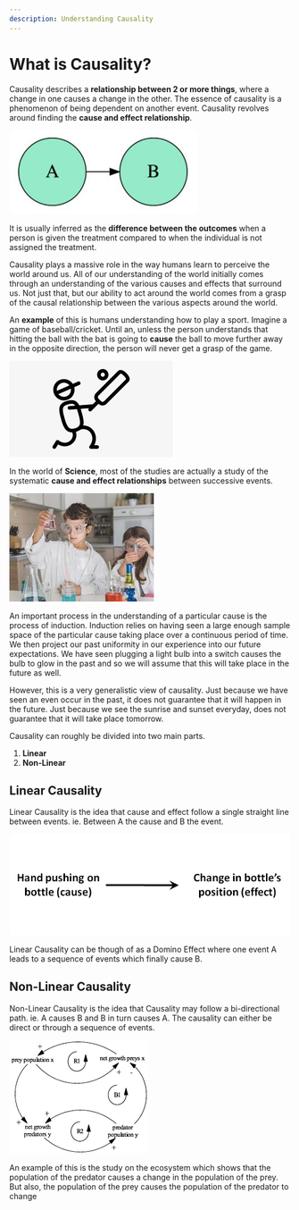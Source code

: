 ```yaml
---
description: Understanding Causality
---
```


# What is Causality?

Causality describes a **relationship between 2 or more things**, where a change in one causes a change in the other. The essence of causality is a phenomenon of being dependent on another event. Causality revolves around finding the **cause and effect relationship**.

![](.gitbook/assets/causality-a-b.jpeg)

It is usually inferred as the **difference between the outcomes** when a person is given the treatment compared to when the individual is not assigned the treatment.

Causality plays a massive role in the way humans learn to perceive the world around us. All of our understanding of the world initially comes through an understanding of the various causes and effects that surround us. Not just that, but our ability to act around the world comes from a grasp of the causal relationship between the various aspects around the world.

An **example** of this is humans understanding how to play a sport. Imagine a game of baseball/cricket. Until an, unless the person understands that hitting the ball with the bat is going to **cause** the ball to move further away in the opposite direction, the person will never get a grasp of the game.

![](.gitbook/assets/stick-cricket.png)

In the world of **Science**, most of the studies are actually a study of the systematic **cause and effect relationships** between successive events.

![](.gitbook/assets/chemical-exp.jpeg)

An important process in the understanding of a particular cause is the process of induction. Induction relies on having seen a large enough sample space of the particular cause taking place over a continuous period of time. We then project our past uniformity in our experience into our future expectations. We have seen plugging a light bulb into a switch causes the bulb to glow in the past and so we will assume that this will take place in the future as well.

However, this is a very generalistic view of causality. Just because we have seen an even occur in the past, it does not guarantee that it will happen in the future. Just because we see the sunrise and sunset everyday, does not guarantee that it will take place tomorrow.

Causality can roughly be divided into two main parts. 

1. **Linear**
2. **Non-Linear**

## Linear Causality

Linear Causality is the idea that cause and effect follow a single straight line between events. ie. Between A the cause and B the event.

![](.gitbook/assets/linear-view.png)

Linear Causality can be though of as a Domino Effect where one event A leads to a sequence of events which finally cause B.

## Non-Linear Causality

Non-Linear Causality is the idea that Causality may follow a bi-directional path. ie. A causes B and B in turn causes A. The causality can either be direct or through a sequence of events.

![](.gitbook/assets/non-linear-view.png)

An example of this is the study on the ecosystem which shows that the population of the predator causes a change in the population of the prey. But also, the population of the prey causes the population of the predator to change

